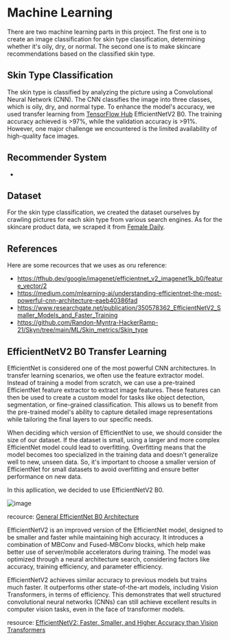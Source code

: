 # Machine Learning

There are two machine learning parts in this project. The first one is to create an image classification for skin type classification, determining whether it's oily, dry, or normal. The second one is to make skincare recommendations based on the classified skin type. 

## Skin Type Classification

The skin type is classified by analyzing the picture using a Convolutional Neural Network (CNN). The CNN classifies the image into three classes, which is oily, dry, and normal type. To enhance the model's accuracy, we used transfer learning from [TensorFlow Hub](https://www.tensorflow.org/hub) EfficientNetV2 B0. The training accuracy achieved is >97%, while the validation accuracy is >91%. However, one major challenge we encountered is the limited availability of high-quality face images.

## Recommender System

-

## Dataset

For the skin type classification, we created the dataset ourselves by crawling pictures for each skin type from various search engines. As for the skincare product data, we scraped it from [Female Daily](https://femaledaily.com/).

## References

Here are some recources that we uses as oru reference:

- https://tfhub.dev/google/imagenet/efficientnet_v2_imagenet1k_b0/feature_vector/2
- https://medium.com/mlearning-ai/understanding-efficientnet-the-most-powerful-cnn-architecture-eaeb40386fad
- https://www.researchgate.net/publication/350578362_EfficientNetV2_Smaller_Models_and_Faster_Training
- https://github.com/Randon-Myntra-HackerRamp-21/Skyn/tree/main/ML/Skin_metrics/Skin_type


## EfficientNetV2 B0 Transfer Learning

EfficientNet is considered one of the most powerful CNN architectures. In transfer learning scenarios, we often use the feature extractor model. Instead of training a model from scratch, we can use a pre-trained EfficientNet feature extractor to extract image features. These features can then be used to create a custom model for tasks like object detection, segmentation, or fine-grained classification. This allows us to benefit from the pre-trained model's ability to capture detailed image representations while tailoring the final layers to our specific needs.

When deciding which version of EfficientNet to use, we should consider the size of our dataset. If the dataset is small, using a larger and more complex EfficientNet model could lead to overfitting. Overfitting means that the model becomes too specialized in the training data and doesn't generalize well to new, unseen data. So, it's important to choose a smaller version of EfficientNet for small datasets to avoid overfitting and ensure better performance on new data.

In this apllication, we decided to use EfficientNetV2 B0.

![image](https://github.com/skinnie-project/Machine-Learning/assets/74850037/6fc8f44c-2f69-4041-a00c-195446918a4d)

recource: [General EfficientNet B0 Architecture](http://dx.doi.org/10.1109/ACCESS.2021.3051085)

EfficientNetV2 is an improved version of the EfficientNet model, designed to be smaller and faster while maintaining high accuracy. It introduces a combination of MBConv and Fused-MBConv blocks, which help make better use of server/mobile accelerators during training. The model was optimized through a neural architecture search, considering factors like accuracy, training efficiency, and parameter efficiency.

EfficientNetV2 achieves similar accuracy to previous models but trains much faster. It outperforms other state-of-the-art models, including Vision Transformers, in terms of efficiency. This demonstrates that well structured convolutional neural networks (CNNs) can still achieve excellent results in computer vision tasks, even in the face of transformer models.

resource: [EfficientNetV2: Faster, Smaller, and Higher Accuracy than Vision Transformers](https://towardsdatascience.com/efficientnetv2-faster-smaller-and-higher-accuracy-than-vision-transformers-98e23587bf04)







